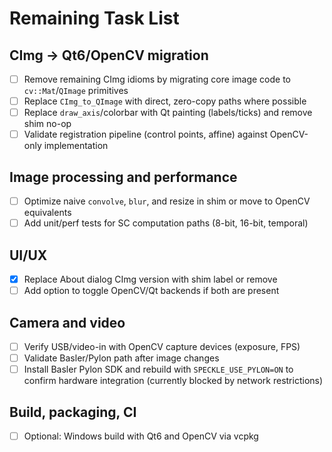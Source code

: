 # Remaining Task List

## CImg → Qt6/OpenCV migration
- [ ] Remove remaining CImg idioms by migrating core image code to `cv::Mat`/`QImage` primitives
- [ ] Replace `CImg_to_QImage` with direct, zero-copy paths where possible
- [ ] Replace `draw_axis`/colorbar with Qt painting (labels/ticks) and remove shim no-op
- [ ] Validate registration pipeline (control points, affine) against OpenCV-only implementation

## Image processing and performance
- [ ] Optimize naive `convolve`, `blur`, and resize in shim or move to OpenCV equivalents
- [ ] Add unit/perf tests for SC computation paths (8-bit, 16-bit, temporal)

## UI/UX
  - [x] Replace About dialog CImg version with shim label or remove
- [ ] Add option to toggle OpenCV/Qt backends if both are present

## Camera and video
- [ ] Verify USB/video-in with OpenCV capture devices (exposure, FPS)
- [ ] Validate Basler/Pylon path after image changes
- [ ] Install Basler Pylon SDK and rebuild with `SPECKLE_USE_PYLON=ON` to confirm hardware integration (currently blocked by network restrictions)

## Build, packaging, CI
- [ ] Optional: Windows build with Qt6 and OpenCV via vcpkg
